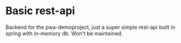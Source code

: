 # Basic rest-api

Backend for the pwa-demoproject, just a super simple rest-api built in spring with in-memory db. Won't be maintained.
